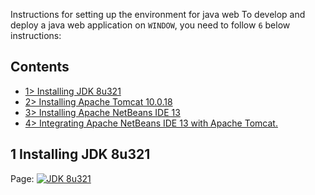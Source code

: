 Instructions for setting up the environment for java web
To develop and deploy a java web application on `WINDOW`, you need to follow `6` below instructions:
## Contents
- [1> Installing JDK 8u321](#1-Installing-JDK-8u321)
- [2> Installing Apache Tomcat 10.0.18](#2-Installing-Apache-Tomcat-10.0.18)
- [3> Installing Apache NetBeans IDE 13](#3-Installing-Apache-NetBeans-IDE-13)
- [4> Integrating Apache NetBeans IDE 13 with Apache Tomcat.](#4-Integrating-Apache-NetBeans-IDE-13-with-Apache-Tomcat)
## 1 Installing JDK 8u321

Page:
[![JDK 8u321]([https://img.shields.io/badge/twitter-1DA1F2?style=for-the-badge&logo=twitter&logoColor=white)](https://twitter.com/](https://www.oracle.com/java/technologies/downloads/))

 
